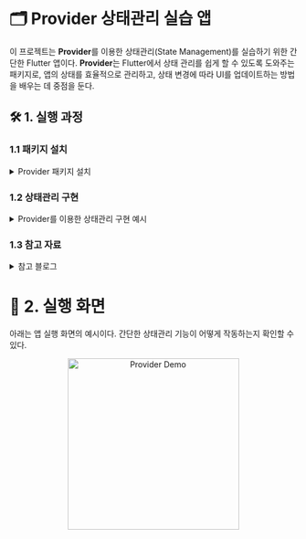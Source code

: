 # 🗂️ Provider 상태관리 실습 앱

이 프로젝트는 **Provider**를 이용한 상태관리(State Management)를 실습하기 위한 간단한 Flutter 앱이다. **Provider**는 Flutter에서 상태 관리를 쉽게 할 수 있도록 도와주는 패키지로, 앱의 상태를 효율적으로 관리하고, 상태 변경에 따라 UI를 업데이트하는 방법을 배우는 데 중점을 둔다.

## 🛠️ 1. 실행 과정

### 1.1 패키지 설치
<details>
<summary>Provider 패키지 설치</summary>
<div markdown="1">

`Provider`를 사용하여 상태관리를 구현하기 위해 **provider** 패키지를 설치해야 한다. 아래 링크를 통해 패키지를 설치할 수 있다:

- **패키지 링크**: [provider](https://pub.dev/packages/provider)

```yaml
dependencies:
  provider: ^6.0.0
```

</div>
</details>

### 1.2 상태관리 구현
<details>
<summary>Provider를 이용한 상태관리 구현 예시</summary>
<div markdown="1">
아래 예제는 사용자가 텍스트 필드에 입력한 이름을 기반으로 User 객체의 상태를 업데이트하는 방법을 보여준다. 여기서 중요한 점은 listen: false를 통해 Provider가 상태 변화를 자동으로 감지하지 않도록 설정했다는 것이다.

```dart
Provider.of<UserProvider>(context, listen: false)
    .updateUser(User(name: value, email: 'example@email.com'));
```

listen: false: 이 옵션을 사용하면, Provider는 상태 변화에 대한 알림을 받지 않는다. 이는 상태를 업데이트할 필요는 있지만, UI 리빌드가 필요하지 않은 상황에서 유용하다.
</div>
</details>

### 1.3 참고 자료
<details>
<summary>참고 블로그</summary>
<div markdown="1">
더 자세한 내용은 아래 블로그에서 확인할 수 있다:

[Flutter Provider 상태관리](https://velog.io/@gwi060722/Flutter-provider-%EC%83%81%ED%83%9C%EA%B4%80%EB%A6%AC)
</div>
</details>

# 🎥 2. 실행 화면
아래는 앱 실행 화면의 예시이다. 간단한 상태관리 기능이 어떻게 작동하는지 확인할 수 있다.

<p align="center">
  <img src="https://github.com/user-attachments/assets/512a2756-812b-4a18-82f2-69ef614a0890" alt="Provider Demo" width="300">

</p>
